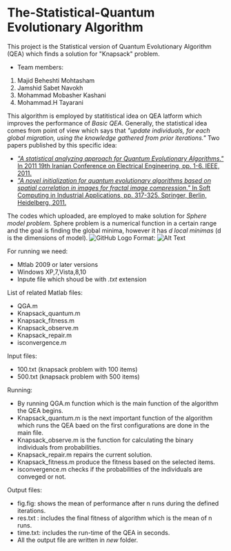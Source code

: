 # The-Statistical-Quantum Evolutionary Algorithm
This project is the Statistical version of Quantum Evolutionary Algorithm (QEA) which finds a solution for "Knapsack" problem.
- Team members:
1. Majid Beheshti Mohtasham
2. Jamshid Sabet Navokh
3. Mohammad Mobasher Kashani
4. Mohammad.H Tayarani

This algorithm is employed by statitistical idea on QEA latform which improves the performance of *Basic QEA*. Generally, the statistical idea comes from point of view which says that *"update individuals, for each global migration, using the knowledge gathered from prior iterations."* Two papers published by this specific idea:
* [*"A statistical analyzing approach for Quantum Evolutionary Algorithms."* In 2011 19th Iranian Conference on Electrical Engineering, pp. 1-6. IEEE, 2011.](https://ieeexplore.ieee.org/abstract/document/5955671)
* [*"A novel initialization for quantum evolutionary algorithms based on spatial correlation in images for fractal image compression."* In Soft Computing in Industrial Applications, pp. 317-325. Springer, Berlin, Heidelberg, 2011.](https://link.springer.com/chapter/10.1007/978-3-642-20505-7_28)

The codes which uploaded, are employed to make solution for *Sphere model problem*. Sphere problem is a numerical function in a certain range and the goal is finding the global minima, however it has *d local minimas* (d is the dimensions of model).
![GitHub Logo](/images/logo.png)
Format: ![Alt Text](url)

For running we need:
* Mtlab 2009 or later versions
* Windows XP,7,Vista,8,10
* Inpute file which shoud be with *.txt* extension

List of related Matlab files:
* QGA.m
* Knapsack_quantum.m
* Knapsack_fitness.m
* Knapsack_observe.m
* Knapsack_repair.m
* isconvergence.m

Input files:
* 100.txt (knapsack problem with 100 items)
* 500.txt (knapsack problem with 500 items)

Running:
- By running QGA.m function which is the main function of the algorithm the QEA begins. 
- Knapsack_quantum.m is the next important function of the algorithm which runs the QEA baed on the first configurations are done in the main file. 
- Knapsack_observe.m is the function for calculating the binary individuals from probabilities. 
- Knapsack_repair.m repairs the current solution.
- Knapsack_fitness.m produce the fitness based on the selected items. 
- isconvergence.m checks if the probabilities of the individuals are conveged or not.

Output files:
- fig.fig: shows the mean of performance after n runs during the defined iterations.
- res.txt : includes the final fitness of algorithm which is the mean of n runs. 
- time.txt: includes the run-time of the QEA in seconds.
- All the output file are written in *new* folder.
